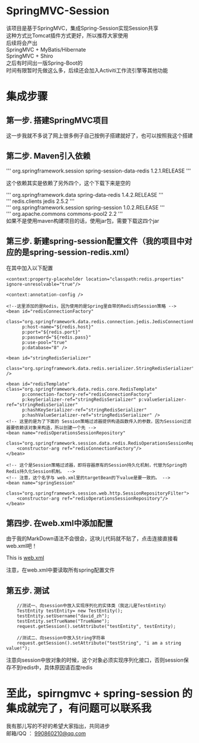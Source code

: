 # SpringMVC-Session
该项目是基于SpringMVC，集成Spring-Session实现Session共享  
这种方式比Tomcat插件方式更好，所以推荐大家使用  
后续将会产出  
SpringMVC + MyBatis/Hibernate  
SpringMVC + Shiro  
之后有时间出一版Spring-Boot的  
时间有限暂时先做这么多，后续还会加入Activiti工作流引擎等其他功能

# 集成步骤
## 第一步. 搭建SpringMVC项目  
这一步我就不多说了网上很多例子自己按例子搭建就好了，也可以按照我这个搭建
## 第二步. Maven引入依赖
''' 
<dependency>
  <groupId>org.springframework.session</groupId>
  <artifactId>spring-session-data-redis</artifactId>
  <version>1.2.1.RELEASE</version>
</dependency>
'''  

这个依赖其实是依赖了另外四个，这个下载下来是空的 
 
'''
<dependency>
	<groupId>org.springframework.data</groupId>
	<artifactId>spring-data-redis</artifactId>
	<version>1.4.2.RELEASE</version>
</dependency>
'''  
'''
<dependency>
	<groupId>redis.clients</groupId>
	<artifactId>jedis</artifactId>
	<version>2.5.2</version>
</dependency>
'''  
'''
<dependency>
       <groupId>org.springframework.session</groupId>
       <artifactId>spring-session</artifactId>
       <version>1.0.2.RELEASE</version>
</dependency>
'''  
'''
<dependency>
      <groupId>org.apache.commons</groupId>
      <artifactId>commons-pool2</artifactId>
      <version>2.2</version>
</dependency>
'''    
如果不是使用maven构建项目的话，使用jar包，需要下载这四个jar  

## 第三步. 新建spring-session配置文件（我的项目中对应的是spring-session-redis.xml）  
在其中加入以下配置  
<beans>
<!-- 引入redis配置 -->
	<context:property-placeholder location="classpath:redis.properties" ignore-unresolvable="true"/>

	<context:annotation-config />

	<!--这里添加的是Redis，因为使用的是Spring里自带的Redis的Session策略 -->
	<bean id="redisConnectionFactory"
		  class="org.springframework.data.redis.connection.jedis.JedisConnectionFactory"
		  p:host-name="${redis.host}"
		  p:port="${redis.port}"
		  p:password="${redis.pass}"
		  p:use-pool="true"
		  p:database="8" />

	<bean id="stringRedisSerializer"
		  class="org.springframework.data.redis.serializer.StringRedisSerializer" />

	<bean id="redisTemplate" class="org.springframework.data.redis.core.RedisTemplate"
		  p:connection-factory-ref="redisConnectionFactory"
		  p:keySerializer-ref="stringRedisSerializer" p:valueSerializer-ref="stringRedisSerializer"
		  p:hashKeySerializer-ref="stringRedisSerializer"
		  p:hashValueSerializer-ref="stringRedisSerializer" />
	<!-- 这里的是为了下面的 Session策略过滤器提供构造函数传入的参数，因为Session过滤器要依赖该对象来构造，所以创建一个先 -->
	<bean name="redisOperationsSessionRepository"
		  class="org.springframework.session.data.redis.RedisOperationsSessionRepository">
		<constructor-arg ref="redisConnectionFactory"/>
	</bean>

	<!-- 这个是Session策略过滤器，即将容器原有的Session持久化机制，代替为Spring的 Redis持久化Session机制。 -->
	<!-- 注意，这个名字与 web.xml里的targetBean的下value是要一致的。 -->
	<bean name="springSession"
		  class="org.springframework.session.web.http.SessionRepositoryFilter">
		<constructor-arg ref="redisOperationsSessionRepository"/>
	</bean>
</beans>

## 第四步. 在web.xml中添加配置  
由于我的MarkDown语法不会很会，这块儿代码就不贴了，点击连接直接看web.xml吧！

This is [web.xml](https://github.com/david1025/SpringMVC-Session/blob/master/web/WEB-INF/web.xml "web.xml")

注意，在web.xml中要读取所有spring配置文件  

## 第五步. 测试  


        //测试一、向session中放入实现序列化的实体类（我这儿是TestEntity）
        TestEntity testEntity= new TestEntity();
        testEntity.setUsername("david_zh");
        testEntity.setTrueName("TrueName");
        request.getSession().setAttribute("testEntity", testEntity);

        //测试二、向session中放入String字符串
        request.getSession().setAttribute("testString", "i am a string value!");


注意向session中放对象的时候，这个对象必须实现序列化接口，否则session保存不到redis中，具体原因请百度redis  

# 至此，spirngmvc + spring-session 的集成就完了，有问题可以联系我
我有那儿写的不好的希望大家指出，共同进步  
邮箱/QQ ： 990860210@qq.com
